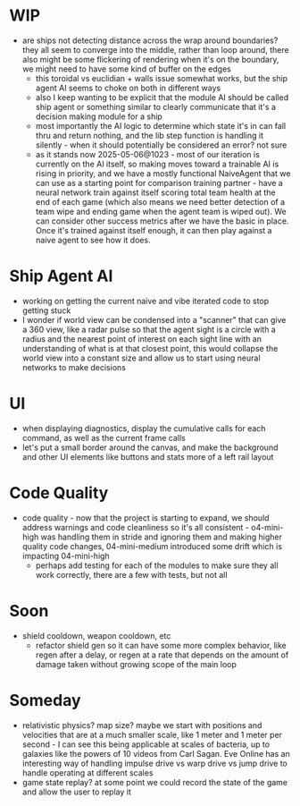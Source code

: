 # WIP
* are ships not detecting distance across the wrap around boundaries? they all seem to converge into the middle, rather than loop around, there also might be some flickering of rendering when it's on the boundary, we might need to have some kind of buffer on the edges
    * this toroidal vs euclidian + walls issue somewhat works, but the ship agent AI seems to choke on both in different ways
    * also I keep wanting to be explicit that the module AI should be called ship agent or something similar to clearly communicate that it's a decision making module for a ship
    * most importantly the AI logic to determine which state it's in can fall thru and return nothing, and the lib step function is handling it silently - when it should potentially be considered an error? not sure
    * as it stands now 2025-05-06@1023 - most of our iteration is currently on the AI itself, so making moves toward a trainable AI is rising in priority, and we have a mostly functional NaiveAgent that we can use as a starting point for comparison training partner - have a neural network train against itself scoring total team health at the end of each game (which also means we need better detection of a team wipe and ending game when the agent team is wiped out). We can consider other success metrics after we have the basic in place. Once it's trained against itself enough, it can then play against a naive agent to see how it does.


# Ship Agent AI
* working on getting the current naive and vibe iterated code to stop getting stuck
* I wonder if world view can be condensed into a "scanner" that can give a 360 view, like a radar pulse so that the agent sight is a circle with a radius and the nearest point of interest on each sight line with an understanding of what is at that closest point, this would collapse the world view into a constant size and allow us to start using neural networks to make decisions


# UI
* when displaying diagnostics, display the cumulative calls for each command, as well as the current frame calls
* let's put a small border around the canvas, and make the background and other UI elements like buttons and stats more of a left rail layout


# Code Quality
* code quality - now that the project is starting to expand, we should address warnings and code cleanliness so it's all consistent - o4-mini-high was handling them in stride and ignoring them and making higher quality code changes, 04-mini-medium introduced some drift which is impacting 04-mini-high
    * perhaps add testing for each of the modules to make sure they all work correctly, there are a few with tests, but not all


# Soon
* shield cooldown, weapon cooldown, etc
    * refactor shield gen so it can have some more complex behavior, like regen after a delay, or regen at a rate that depends on the amount of damage taken without growing scope of the main loop


# Someday
* relativistic physics? map size? maybe we start with positions and velocities that are at a much smaller scale, like 1 meter and 1 meter per second - I can see this being applicable at scales of bacteria, up to galaxies like the powers of 10 videos from Carl Sagan. Eve Online has an interesting way of handling impulse drive vs warp drive vs jump drive to handle operating at different scales
* game state replay? at some point we could record the state of the game and allow the user to replay it